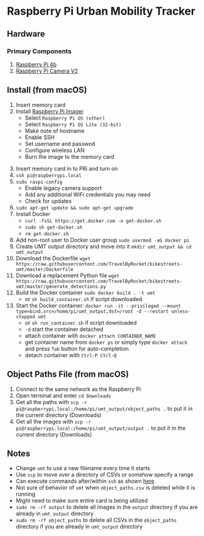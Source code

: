 # Raspberry Pi Urban Mobility Tracker

## Hardware

### Primary Components
1) [Raspberry Pi 4b](https://www.raspberrypi.org/products/raspberry-pi-4-model-b)
2) [Raspberry Pi Camera V2](https://www.raspberrypi.org/products/camera-module-v2)
 
## Install (from macOS)
1) Insert memory card
2) Install [Raspberry Pi Imager](https://www.raspberrypi.com/software/)
	- Select `Raspberry Pi OS (other)`
	- Select `Raspberry Pi OS Lite (32-bit)`
	- Make note of hostname
	- Enable SSH
	- Set username and passwod
	- Configure wireless LAN
	- Burn the image to the memory card
3. Insert memory card in to PRi and turn on
4. `ssh pi@raspberrypi.local`
5. `sudo raspi-config`
	- Enable legacy camera support
	- Add any additional WiFi credentials you may need
	- Check for updates
6. `sudo apt-get update && sudo apt-get upgrade`
7. Install Docker
	- `curl -fsSL https://get.docker.com -o get-docker.sh`
	- `sudo sh get-docker.sh`
	- `rm get-docker.sh`
8. Add non-root user to Docker user group `sudo usermod -aG docker pi`
9. Create UMT output directory and move into it `mkdir umt_output && cd umt_output`
10. Download the Dockerfile `wget https://raw.githubusercontent.com/TravelByRocket/bikestreets-umt/master/Dockerfile`
11. Download a replacement Python file `wget https://raw.githubusercontent.com/TravelByRocket/bikestreets-umt/master/generate_detections.py`
12. Build the Docker container `sudo docker build . -t umt` 
	- or `sh build_container.sh` if script downloaded
14. Start the Docker container: `docker run -it --privileged --mount type=bind,src=/home/pi/umt_output,dst=/root -d --restart unless-stopped umt`
	- or `sh run_container.sh` if script downloaded
	- `-d` start the container detached
	- attach container with `docker attach CONTAINER_NAME`
	- get container name from `docker ps` or simply type `docker attach ` and press `Tab` button for auto-completion
	- detach container with `Ctrl-P Ctrl-Q`

## Object Paths File (from macOS)

1. Connect to the same network as the Raspberry Pi
2. Open terminal and enter `cd Downloads`
3. Get all the paths with `scp -r pi@raspberrypi.local:/home/pi/umt_output/object_paths .` to put it in the current directory (Downloads)
3. Get all the images with `scp -r pi@raspberrypi.local:/home/pi/umt_output/output .` to put it in the current directory (Downloads)

## Notes
- Change `umt` to use a new filename every time it starts
- Use `scp` to move over a directory of CSVs or somehow specify a range
- Can execute commands after/within `ssh` as shown [here](https://stackoverflow.com/questions/26434604/bash-script-execute-commands-after-ssh)
- Not sure of behavior of `umt` when `object_paths.csv` is deleted while it is running
- Might need to make sure entire card is being utilized
- `sudo rm -rf output` to delete all images in the `output` directory if you are already in `umt_output` directory
- `sudo rm -rf object_paths` to delete all CSVs in the `object_paths` directory if you are already in `umt_output` directory